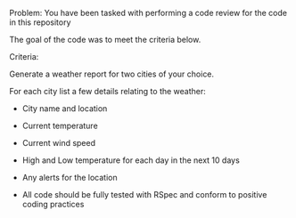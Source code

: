 Problem: You have been tasked with performing a code review for the code in this repository

The goal of the code was to meet the criteria below.

Criteria:

Generate a weather report for two cities of your choice.

For each city list a few details relating to the weather:
- City name and location
- Current temperature
- Current wind speed
- High and Low temperature for each day in the next 10 days
- Any alerts for the location

- All code should be fully tested with RSpec and conform to positive coding practices

